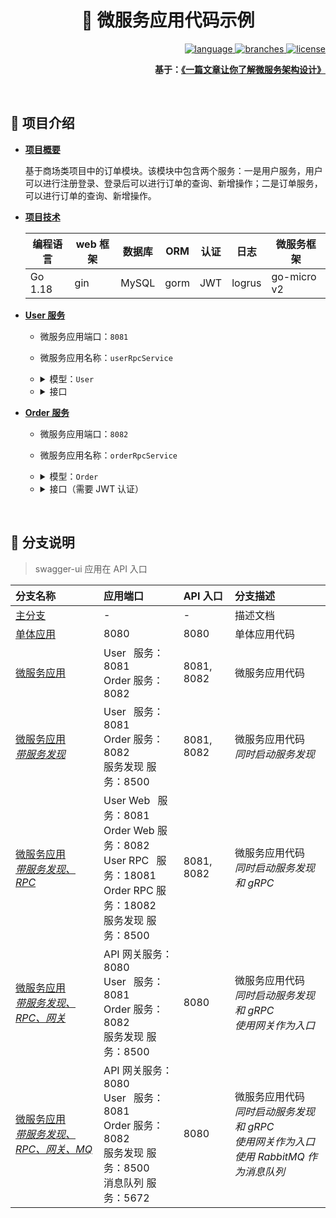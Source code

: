 <div align="center">
  <h1>💬 微服务应用代码示例</h1>

  <div align="right">
  <p>
    <a href="https://golang.google.cn/">
      <img src="https://shields.io/badge/-%20v1.18-007D9C?logo=go&logoColor=white&style=flat&logoWidth=16" alt="language"/>
    </a>
    <a href="#">
      <img src="https://badgen.net/github/branches/fmw666/microservice-code-sample?color=007D9C" alt="branches"/>
    </a>
    <a href="https://github.com/fmw666/microservice-code-sample/blob/master/LICENSE">
      <img src="https://img.shields.io/github/license/fmw666/microservice-code-sample?color=007D9C" alt="license"/>
    </a>
  </p>

  <strong>基于：<a href="https://bytecodealliance.org/">《一篇文章让你了解微服务架构设计》</a></strong>

  </div>
</div>

<br>

## 🚀 项目介绍

+ **[项目概要](#no-reply)**

    基于商场类项目中的订单模块。该模块中包含两个服务：一是用户服务，用户可以进行注册登录、登录后可以进行订单的查询、新增操作；二是订单服务，可以进行订单的查询、新增操作。

+ **[项目技术](#no-reply)**

    | 编程语言 | web 框架 | 数据库 | ORM | 认证 | 日志 | 微服务框架 |
    | ------- | ---- | ---- | ---- | ---- | ---- | ---- |
    | Go 1.18 | gin | MySQL | gorm | JWT | logrus | go-micro v2 |

+ **[User 服务](#no-reply)**

    + 微服务应用端口：`8081`

    + 微服务应用名称：`userRpcService`

        <li>
        <details>
        <p dir="auto"><summary>模型：<code>User</code></summary></p>
        <blockquote>
        <p dir="auto">表名：<code>user</code></p>
        </blockquote>
        <table>
        <thead>
        <tr>
        <th>字段</th>
        <th>类型</th>
        <th>备注</th>
        </tr>
        </thead>
        <tbody>
        <tr>
        <td>id</td>
        <td>int</td>
        <td>主键</td>
        </tr>
        <tr>
        <td>created_at</td>
        <td>datetime</td>
        <td>创建时间</td>
        </tr>
        <tr>
        <td>updated_at</td>
        <td>datetime</td>
        <td>更新时间</td>
        </tr>
        <tr>
        <td>deleted_at</td>
        <td>datetime</td>
        <td>删除时间</td>
        </tr>
        <tr>
        <td>username</td>
        <td>string</td>
        <td>用户名</td>
        </tr>
        <tr>
        <td>password</td>
        <td>string</td>
        <td>密码</td>
        </tr>
        </tbody>
        </table>
        </details>
        </li>

        <li>
        <details>
        <p dir="auto"><summary>接口</summary></p>
        <table>
        <thead>
        <tr>
        <th>接口名</th>
        <th>请求方式</th>
        <th>请求路径</th>
        <th>请求参数</th>
        <th>返回值</th>
        </tr>
        </thead>
        <tbody>
        <tr>
        <td>注册</td>
        <td>POST</td>
        <td>/user/register</td>
        <td>username, password</td>
        <td>注册成功，返回用户信息</td>
        </tr>
        <tr>
        <td>登录</td>
        <td>POST</td>
        <td>/user/login</td>
        <td>username, password</td>
        <td>登录成功，返回用户信息</td>
        </tr>
        <tr>
        <td>创建订单</td>
        <td>POST</td>
        <td>/users/{:user_id}/orders</td>
        <td>user_id, order_id</td>
        <td>创建成功，返回订单信息</td>
        </tr>
        <tr>
        <td>查询订单</td>
        <td>GET</td>
        <td>/users/{:user_id}/orders</td>
        <td>user_id, order_id</td>
        <td>查询成功，返回订单信息</td>
        </tr>
        </tbody>
        </table>
        </details>
        </li>

+ **[Order 服务](#no-reply)**

    + 微服务应用端口：`8082`

    + 微服务应用名称：`orderRpcService`

        <li>
        <details>
        <p dir="auto"><summary>模型：<code>Order</code></summary></p>
        <blockquote>
        <p dir="auto">表名：<code>order</code></p>
        </blockquote>
        <table>
        <thead>
        <tr>
        <th>字段</th>
        <th>类型</th>
        <th>备注</th>
        </tr>
        </thead>
        <tbody>
        <tr>
        <td>id</td>
        <td>int</td>
        <td>主键</td>
        </tr>
        <tr>
        <td>created_at</td>
        <td>datetime</td>
        <td>创建时间</td>
        </tr>
        <tr>
        <td>updated_at</td>
        <td>datetime</td>
        <td>更新时间</td>
        </tr>
        <tr>
        <td>deleted_at</td>
        <td>datetime</td>
        <td>删除时间</td>
        </tr>
        <tr>
        <td>name</td>
        <td>string</td>
        <td>订单名称</td>
        </tr>
        <tr>
        <td>user_id</td>
        <td>int</td>
        <td>用户id</td>
        </tr>
        </tbody>
        </table>
        </details>
        </li>

        <li>
        <details>
        <p dir="auto"><summary>接口（需要 JWT 认证）</summary></p>
        <table>
        <thead>
        <tr>
        <th>接口名</th>
        <th>请求方式</th>
        <th>请求路径</th>
        <th>请求参数</th>
        <th>返回值</th>
        </tr>
        </thead>
        <tbody>
        <tr>
        <td>创建订单</td>
        <td>POST</td>
        <td>/orders</td>
        <td>name, user_id</td>
        <td>创建成功，返回订单信息</td>
        </tr>
        <tr>
        <td>获取订单列表</td>
        <td>GET</td>
        <td>/orders</td>
        <td>user_id</td>
        <td>获取成功，返回订单列表</td>
        </tr>
        </tbody>
        </table>
        </details>
        </li>

<br>

## 🎈 分支说明

> swagger-ui 应用在 API 入口

| 分支名称 | 应用端口 | API 入口 | 分支描述 |
| :------ | :------- | :------ | :------ |
| [主分支](https://github.com/fmw666/microservice-example/tree/master) | - | - | 描述文档 |
| [单体应用](https://github.com/fmw666/microservice-example/tree/monolithic-app) | 8080 | 8080 | 单体应用代码 |
| [微服务应用](https://github.com/fmw666/microservice-example/tree/microservice-app) | User &ensp;服务：8081<br>Order 服务：8082 | 8081, 8082 | 微服务应用代码 |
| [微服务应用<br><i>带服务发现</i>](https://github.com/fmw666/microservice-example/tree/microservice-app-with-service-discovery) | User &ensp;服务：8081<br>Order 服务：8082<br>服务发现 服务：8500 | 8081, 8082 | 微服务应用代码<br><i>同时启动服务发现</i> |
| [微服务应用<br><i>带服务发现、RPC</i>](https://github.com/fmw666/microservice-example/tree/microservice-app-with-rpc) | User Web &ensp;服务：8081<br>Order Web 服务：8082<br>User RPC &ensp;服务：18081<br>Order RPC 服务：18082<br>服务发现 服务：8500 | 8081, 8082 | 微服务应用代码<br><i>同时启动服务发现和 gRPC</i> |
| [微服务应用<br><i>带服务发现、RPC、网关</i>](https://github.com/fmw666/microservice-example/tree/microservice-app-with-gateway) | API 网关服务：8080<br>User &ensp;服务：8081<br>Order 服务：8082<br>服务发现 服务：8500 | 8080 | 微服务应用代码<br><i>同时启动服务发现和 gRPC<br>使用网关作为入口</i> |
| [微服务应用<br><i>带服务发现、RPC、网关、MQ</i>](https://github.com/fmw666/microservice-example/tree/microservice-app-with-mq) | API 网关服务：8080<br>User &ensp;服务：8081<br>Order 服务：8082<br>服务发现 服务：8500<br>消息队列 服务：5672 | 8080 | 微服务应用代码<br><i>同时启动服务发现和 gRPC<br>使用网关作为入口<br>使用 RabbitMQ 作为消息队列</i> |
